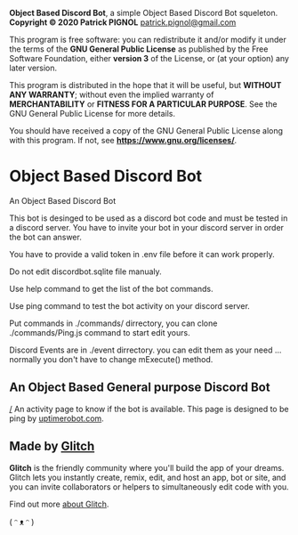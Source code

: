 **Object Based Discord Bot**, a simple Object Based Discord Bot squeleton.
**Copyright ©️ 2020 Patrick PIGNOL**  <patrick.pignol@gmail.com>

This program is free software: you can redistribute it and/or modify
it under the terms of the **GNU General Public License** as published by
the Free Software Foundation, either **version 3** of the License, or
(at your option) any later version.

This program is distributed in the hope that it will be useful,
but **WITHOUT ANY WARRANTY**; without even the implied warranty of
**MERCHANTABILITY** or **FITNESS FOR A PARTICULAR PURPOSE**.  See the
GNU General Public License for more details.

You should have received a copy of the GNU General Public License
along with this program.  If not, see **<https://www.gnu.org/licenses/>**.

# Object Based Discord Bot

An Object Based Discord Bot

This bot is desinged to be used as a discord bot code and must be tested in a discord server. You have to invite your bot in your discord server in order the bot can answer.

You have to provide a valid token in .env file before it can work properly.

Do not edit discordbot.sqlite file manualy.

Use help command to get the list of the bot commands.

Use ping command to test the bot activity on your discord server.

Put commands in ./commands/ dirrectory, you can clone ./commands/Ping.js command to start edit yours.

Discord Events are in ./event dirrectory. you can edit them as your need ... normally you don't have to change mExecute() method.

## An Object Based General purpose Discord Bot 

[/](https://malleable-traveling-moonstone.glitch.me/) An activity page to know if the bot is available. This page is designed to be ping by [uptimerobot.com](http://uptimerobot.com).

## Made by [Glitch](https://glitch.com/)

**Glitch** is the friendly community where you'll build the app of your dreams. Glitch lets you instantly create, remix, edit, and host an app, bot or site, and you can invite collaborators or helpers to simultaneously edit code with you.

Find out more [about Glitch](https://glitch.com/about).

( ᵔ ᴥ ᵔ )